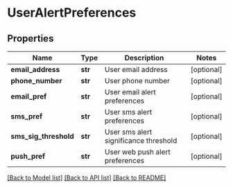 # UserAlertPreferences

## Properties
Name | Type | Description | Notes
------------ | ------------- | ------------- | -------------
**email_address** | **str** | User email address | [optional] 
**phone_number** | **str** | User phone number | [optional] 
**email_pref** | **str** | User email alert preferences | [optional] 
**sms_pref** | **str** | User sms alert preferences | [optional] 
**sms_sig_threshold** | **str** | User sms alert significance threshold | [optional] 
**push_pref** | **str** | User web push alert preferences | [optional] 

[[Back to Model list]](../README.md#documentation-for-models) [[Back to API list]](../README.md#documentation-for-api-endpoints) [[Back to README]](../README.md)


